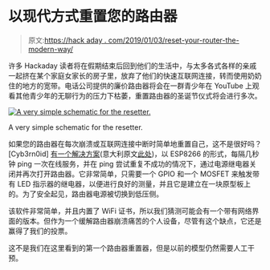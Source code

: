 # 以现代方式重置您的路由器

> 原文:[https://hack aday . com/2019/01/03/reset-your-router-the-modern-way/](https://hackaday.com/2019/01/03/reset-your-router-the-modern-way/)

许多 Hackaday 读者将在假期结束后回到他们的生活中，与太多各式各样的亲戚一起挤在某个家庭女家长的房子里，放弃了他们的快速互联网连接，转而使用奶奶住的地方的宽带。电话公司提供的廉价路由器将会在一群青少年在 YouTube 上观看其他青少年的无聊行为的压力下枯萎，重置路由器的圣诞节仪式将会进行多次。

[![A very simple schematic for the resetter.](../Images/14a5ab5382b4acdbb0d3844e33aa51b3.png)](https://hackaday.com/wp-content/uploads/2019/01/resetter-schematic.jpg)

A very simple schematic for the resetter.

如果您的路由器在每次崩溃或互联网连接中断时简单地重置自己，这不是很好吗？[Cyb3rn0id] [有一个解决方案](https://translate.google.com/translate?sl=auto&tl=en&u=https%3A%2F%2Fwww.settorezero.com%2Fwordpress%2Fresetternet-un-dispositivo-basato-su-esp8266-che-resetta-il-router-in-caso-di-mancanza-di-collegamento-ad-internet%2F)(意大利原文[此处](https://www.settorezero.com/wordpress/resetternet-un-dispositivo-basato-su-esp8266-che-resetta-il-router-in-caso-di-mancanza-di-collegamento-ad-internet/))，以 ESP8266 的形式，每隔几秒钟 ping 一次在线服务，并在 ping 尝试重复不成功的情况下，通过电源继电器关闭并再次打开路由器。它非常简单，只需要一个 GPIO 和一个 MOSFET 来触发带有 LED 指示器的继电器，以便进行良好的测量，并且它是建立在一块原型板上的。为了安全起见，路由器电源被切换到低压侧。

该软件非常简单，并且内置了 WiFi 证书，所以我们猜测可能会有一个带有网络界面的版本。但作为一个缓解路由器崩溃痛苦的个人设备，尽管有这个缺点，它还是赢得了我们的投票。

这不是我们在这里看到的第一个路由器重置器，但是以前的模型仍然需要人工干预。
